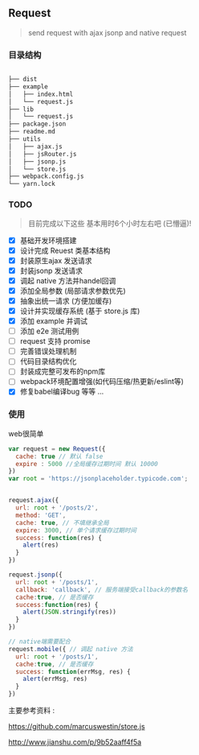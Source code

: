 Request
---
> send request with ajax jsonp and native request

### 目录结构

``` sh

├── dist
├── example
│   ├── index.html
│   └── request.js
├── lib
│   └── request.js
├── package.json
├── readme.md
├── utils
│   ├── ajax.js
│   ├── jsRouter.js
│   ├── jsonp.js
│   └── store.js
├── webpack.config.js
└── yarn.lock

```

### TODO

> 目前完成以下这些 基本用时6个小时左右吧 (已懵逼)!

- [x] 基础开发环境搭建
- [x] 设计完成 Reuest 类基本结构
- [x] 封装原生ajax 发送请求
- [x] 封装jsonp 发送请求
- [x] 调起 native 方法并handel回调
- [x] 添加全局参数 (局部请求参数优先)
- [x] 抽象出统一请求 (方便加缓存)
- [x] 设计并实现缓存系统 (基于 store.js 库)
- [x] 添加 example 并调试
- [ ] 添加 e2e 测试用例
- [ ] request 支持 promise 
- [ ] 完善错误处理机制
- [ ] 代码目录结构优化
- [ ] 封装成完整可发布的npm库
- [ ] webpack环境配置增强(如代码压缩/热更新/eslint等)
- [x] 修复babel编译bug
等等 ...

### 使用 

web很简单

```js
var request = new Request({
  cache: true // 默认 false
  expire : 5000 //全局缓存过期时间 默认 10000
})
var root = 'https://jsonplaceholder.typicode.com';


request.ajax({
  url: root + '/posts/2',
  method: 'GET',
  cache: true, // 不填继承全局
  expire: 3000, // 单个请求缓存过期时间
  success: function(res) {
    alert(res)
  }
})

request.jsonp({
  url: root + '/posts/1',
  callback: 'callback', // 服务端接受callback的参数名
  cache:true, // 是否缓存
  success:function(res) {
    alert(JSON.stringify(res))
  }
})

// native端需要配合
request.mobile({ // 调起 native 方法
  url: root + '/posts/1',
  cache:true, // 是否缓存
  success: function(errMsg, res) {
    alert(errMsg, res)
  }
})

```

主要参考资料 :

https://github.com/marcuswestin/store.js

http://www.jianshu.com/p/9b52aaff4f5a
